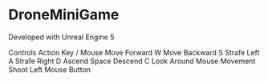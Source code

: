 # DroneMiniGame

Developed with Unreal Engine 5

Controls
Action	Key / Mouse
Move Forward	W
Move Backward	S
Strafe Left	A
Strafe Right	D
Ascend	Space
Descend	C
Look Around	Mouse Movement
Shoot	Left Mouse Button
